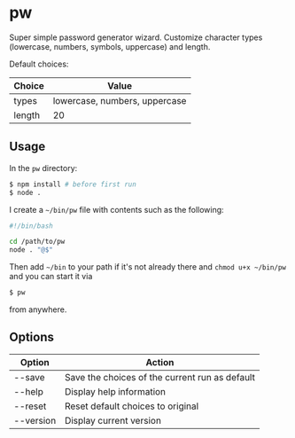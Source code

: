 # pw

Super simple password generator wizard. Customize character types (lowercase, numbers, symbols, uppercase) and length.

Default choices:

| Choice | Value                         |
|--------|-------------------------------|
| types  | lowercase, numbers, uppercase |
| length | 20                            |

## Usage

In the `pw` directory:
```bash
$ npm install # before first run
$ node .
```

I create a `~/bin/pw` file with contents such as the following:
```bash
#!/bin/bash

cd /path/to/pw
node . "@$"

```
Then add `~/bin` to your path if it's not already there and `chmod u+x ~/bin/pw` and you can start it via
```bash
$ pw
```
from anywhere.

## Options

| Option    | Action                                         |
|-----------|------------------------------------------------| 
| --save    | Save the choices of the current run as default |
| --help    | Display help information                       |
| --reset   | Reset default choices to original              |
| --version | Display current version                        |
